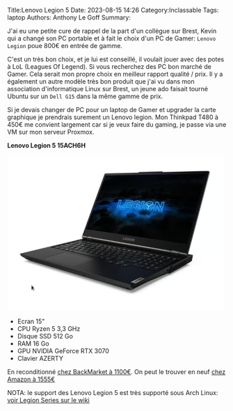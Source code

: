 Title:Lenovo Legion 5
Date: 2023-08-15 14:26
Category:Inclassable
Tags: laptop
Authors: Anthony Le Goff
Summary:

J'ai eu une petite cure de rappel de la part d'un collègue sur Brest, Kevin qui a changé son PC portable et à fait le choix d'un PC de Gamer: `Lenovo Legion` poue 800€ en entrée de gamme.

C'est un très bon choix, et je lui est conseillé, il voulait jouer avec des potes à LoL (Leagues Of Legend). Si vous recherchez des PC bon marché de Gamer. Cela serait mon propre choix en meilleur rapport qualité / prix. Il y a également un autre modèle très bon produit que j'ai vu dans mon association d'informatique Linux sur Brest, un jeune ado faisait tourné Ubuntu sur un `Dell G15` dans la même gamme de prix.

Si je devais changer de PC pour un laptop de Gamer et upgrader la carte graphique je prendrais surement un Lenovo legion. Mon Thinkpad T480 à 450€ me convient largement car si je veux faire du gaming, je passe via une VM sur mon serveur Proxmox.

**Lenovo Legion 5 15ACH6H** 

![legion](images/legion.png)

* Ecran 15" 
* CPU Ryzen 5 3,3 GHz 
* Disque SSD 512 Go
* RAM 16 Go
* GPU NVIDIA GeForce RTX 3070
* Clavier AZERTY

En reconditionné [chez BackMarket à 1100€](https://www.backmarket.fr/fr-fr/p/lenovo-legion-5-15ach6h-15-ryzen-5-33-ghz-ssd-512-go-16-go-nvidia-geforce-rtx-3070-azerty-francais/d5770e67-f1b2-481b-9c1e-70d88ee7a74f#l=12). On peut le trouver en neuf [chez Amazon à 1555€](https://www.amazon.fr/Lenovo-Ordinateur-Portable-R%C3%A9tro%C3%A9clair%C3%A9-Fran%C3%A7ais/dp/B09S61D3LL)


NOTA: le support des Lenovo Legion 5 est très supporté sous Arch Linux: [voir Legion Series sur le wiki](https://wiki.archlinux.org/title/Laptop/Lenovo#Legion_series)